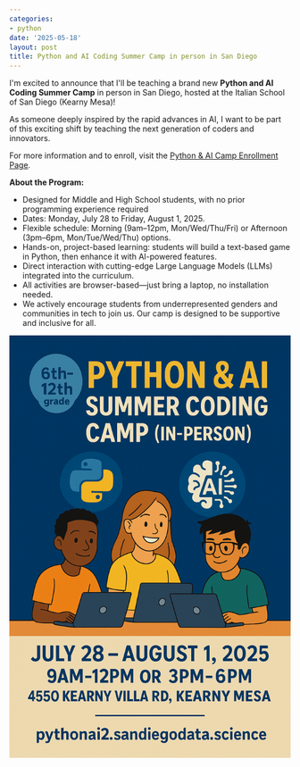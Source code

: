 ```yaml
---
categories:
- python
date: '2025-05-18'
layout: post
title: Python and AI Coding Summer Camp in person in San Diego
---
```


I'm excited to announce that I'll be teaching a brand new **Python and AI Coding Summer Camp** in person in San Diego, hosted at the Italian School of San Diego (Kearny Mesa)!

As someone deeply inspired by the rapid advances in AI, I want to be part of this exciting shift by teaching the next generation of coders and innovators.

For more information and to enroll, visit the [Python & AI Camp Enrollment Page](https://pythonai2.sandiegodata.science/).

**About the Program:**

- Designed for Middle and High School students, with no prior programming experience required
- Dates: Monday, July 28 to Friday, August 1, 2025.
- Flexible schedule: Morning (9am–12pm, Mon/Wed/Thu/Fri) or Afternoon (3pm–6pm, Mon/Tue/Wed/Thu) options.
- Hands-on, project-based learning: students will build a text-based game in Python, then enhance it with AI-powered features.
- Direct interaction with cutting-edge Large Language Models (LLMs) integrated into the curriculum.
- All activities are browser-based—just bring a laptop, no installation needed.
- We actively encourage students from underrepresented genders and communities in tech to join us. Our camp is designed to be supportive and inclusive for all.

![Python and AI Coding Summer Camp Flyer](pythonai-flyer.png)